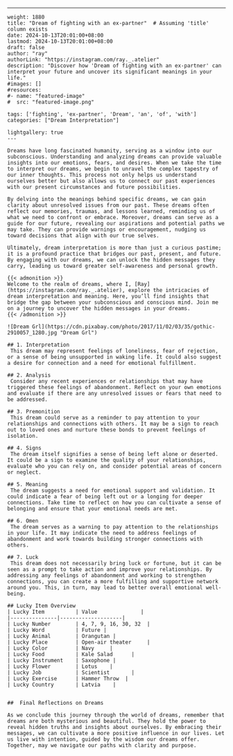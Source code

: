 ---
    weight: 1880
    title: "Dream of fighting with an ex-partner"  # Assuming 'title' column exists
    date: 2024-10-13T20:01:00+08:00
    lastmod: 2024-10-13T20:01:00+08:00
    draft: false
    author: "ray"
    authorLink: "https://instagram.com/ray._.atelier"
    description: "Discover how 'Dream of fighting with an ex-partner' can interpret your future and uncover its significant meanings in your life."
    #images: []
    #resources:
    #- name: "featured-image"
    #  src: "featured-image.png"
    
    tags: ['fighting', 'ex-partner', 'Dream', 'an', 'of', 'with']
    categories: ["Dream Interpretation"]
    
    lightgallery: true
    ---
    
    Dreams have long fascinated humanity, serving as a window into our subconscious. Understanding and analyzing dreams can provide valuable insights into our emotions, fears, and desires. When we take the time to interpret our dreams, we begin to unravel the complex tapestry of our inner thoughts. This process not only helps us understand ourselves better but also allows us to connect our past experiences with our present circumstances and future possibilities.
    
    By delving into the meanings behind specific dreams, we can gain clarity about unresolved issues from our past. These dreams often reflect our memories, traumas, and lessons learned, reminding us of what we need to confront or embrace. Moreover, dreams can serve as a guide for our future, revealing our aspirations and potential paths we may take. They can provide warnings or encouragement, nudging us toward decisions that align with our true selves.
    
    Ultimately, dream interpretation is more than just a curious pastime; it is a profound practice that bridges our past, present, and future. By engaging with our dreams, we can unlock the hidden messages they carry, leading us toward greater self-awareness and personal growth.
    
    {{< admonition >}}
    Welcome to the realm of dreams, where I, [Ray](https://instagram.com/ray._.atelier), explore the intricacies of dream interpretation and meaning. Here, you’ll find insights that bridge the gap between your subconscious and conscious mind. Join me on a journey to uncover the hidden messages in your dreams.
    {{< /admonition >}}
    
    ![Dream Grl](https://cdn.pixabay.com/photo/2017/11/02/03/35/gothic-2910057_1280.jpg "Dream Grl")
    
    ## 1. Interpretation
     This dream may represent feelings of loneliness, fear of rejection, or a sense of being unsupported in waking life. It could also suggest a desire for connection and a need for emotional fulfillment.
    
    ## 2. Analysis
     Consider any recent experiences or relationships that may have triggered these feelings of abandonment. Reflect on your own emotions and evaluate if there are any unresolved issues or fears that need to be addressed.
    
    ## 3. Premonition
     This dream could serve as a reminder to pay attention to your relationships and connections with others. It may be a sign to reach out to loved ones and nurture these bonds to prevent feelings of isolation.
    
    ## 4. Signs
     The dream itself signifies a sense of being left alone or deserted. It could be a sign to examine the quality of your relationships, evaluate who you can rely on, and consider potential areas of concern or neglect.
    
    ## 5. Meaning
     The dream suggests a need for emotional support and validation. It could indicate a fear of being left out or a longing for deeper connections. Take time to reflect on how you can cultivate a sense of belonging and ensure that your emotional needs are met.
    
    ## 6. Omen
     The dream serves as a warning to pay attention to the relationships in your life. It may indicate the need to address feelings of abandonment and work towards building stronger connections with others.
    
    ## 7. Luck
     This dream does not necessarily bring luck or fortune, but it can be seen as a prompt to take action and improve your relationships. By addressing any feelings of abandonment and working to strengthen connections, you can create a more fulfilling and supportive network around you. This, in turn, may lead to better overall emotional well-being.
    
    ## Lucky Item Overview
    | Lucky Item          | Value              |
    |---------------|--------------------|
    | Lucky Number        | 4, 7, 9, 16, 30, 32  |
    | Lucky Word          | Future |
    | Lucky Animal        | Orangutan |
    | Lucky Place         | Open-air theater     |
    | Lucky Color         | Navy     |
    | Lucky Food          | Kale Salad      |
    | Lucky Instrument    | Saxophone |
    | Lucky Flower        | Lotus    |
    | Lucky Job           | Scientist       |
    | Lucky Exercise      | Hammer Throw  |
    | Lucky Country       | Latvia    |
    
    
    ##  Final Reflections on Dreams
    
    As we conclude this journey through the world of dreams, remember that dreams are both mysterious and beautiful. They hold the power to reveal hidden truths and insights about ourselves. By embracing their messages, we can cultivate a more positive influence in our lives. Let us live with intention, guided by the wisdom our dreams offer. Together, may we navigate our paths with clarity and purpose.
    